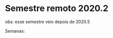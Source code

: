 # Semestre remoto 2020.2

obs: esse semestre veio depois de 2020.5

Semanas:
<!-- - [2 - Laços](semanas/2-lacos/README.md)
 -->

